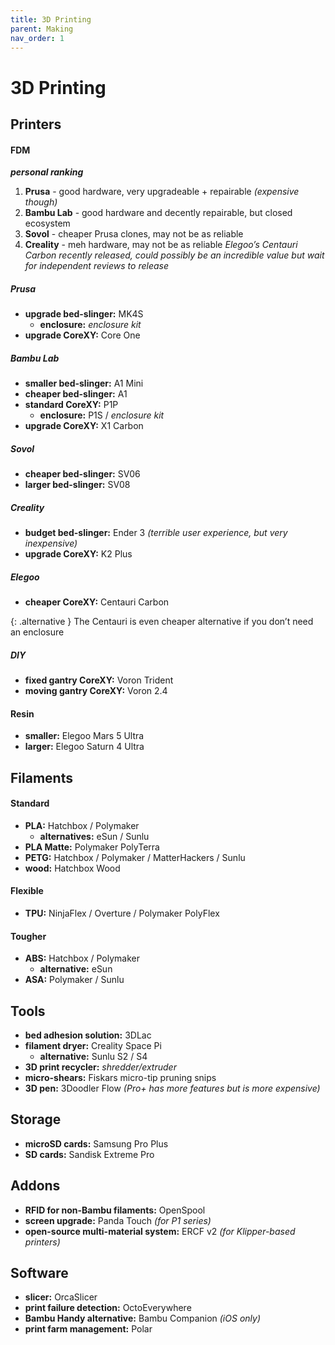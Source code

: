 ```yaml
---
title: 3D Printing
parent: Making
nav_order: 1
---
```

# 3D Printing

## Printers

#### FDM

***personal ranking***
1. **Prusa** - good hardware, very upgradeable + repairable *(expensive though)*
2. **Bambu Lab** - good hardware and decently repairable, but closed ecosystem
3. **Sovol** - cheaper Prusa clones, may not be as reliable
4. **Creality** - meh hardware, may not be as reliable
*Elegoo’s Centauri Carbon recently released, could possibly be an incredible value but wait for independent reviews to release*

##### Prusa

- **upgrade bed-slinger:** MK4S
	- **enclosure:** *enclosure kit*
- **upgrade CoreXY:** Core One

##### Bambu Lab

- **smaller bed-slinger:** A1 Mini 
- **cheaper bed-slinger:** A1
- **standard CoreXY:** P1P
	- **enclosure:** P1S / *enclosure kit*
- **upgrade CoreXY:** X1 Carbon

##### Sovol

- **cheaper bed-slinger:** SV06
- **larger bed-slinger:** SV08

##### Creality

- **budget bed-slinger:** Ender 3 *(terrible user experience, but very inexpensive)*
- **upgrade CoreXY:** K2 Plus

##### Elegoo

- **cheaper CoreXY:** Centauri Carbon

{: .alternative }
The Centauri is even cheaper alternative if you don’t need an enclosure

##### DIY

- **fixed gantry CoreXY:** Voron Trident
- **moving gantry CoreXY:** Voron 2.4

#### Resin

- **smaller:** Elegoo Mars 5 Ultra
- **larger:** Elegoo Saturn 4 Ultra

## Filaments

#### Standard

- **PLA:** Hatchbox / Polymaker
	- **alternatives:** eSun / Sunlu
- **PLA Matte:** Polymaker PolyTerra
- **PETG:** Hatchbox / Polymaker / MatterHackers / Sunlu
- **wood:** Hatchbox Wood

#### Flexible

- **TPU:** NinjaFlex / Overture / Polymaker PolyFlex

#### Tougher

- **ABS:** Hatchbox / Polymaker
	- **alternative:** eSun
- **ASA:** Polymaker / Sunlu

## Tools

- **bed adhesion solution:** 3DLac
- **filament dryer:** Creality Space Pi
	- **alternative:** Sunlu S2 / S4
- **3D print recycler:** _shredder/extruder_
- **micro-shears:** Fiskars micro-tip pruning snips
- **3D pen:** 3Doodler Flow *(Pro+ has more features but is more expensive)*

## Storage

- **microSD cards:** Samsung Pro Plus
- **SD cards:** Sandisk Extreme Pro

## Addons

- **RFID for non-Bambu filaments:** OpenSpool
- **screen upgrade:** Panda Touch *(for P1 series)*
- **open-source multi-material system:** ERCF v2 *(for Klipper-based printers)*

## Software

- **slicer:** OrcaSlicer
- **print failure detection:** OctoEverywhere
- **Bambu Handy alternative:** Bambu Companion *(iOS only)*
- **print farm management:** Polar
